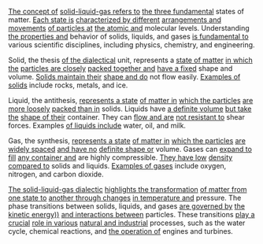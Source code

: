 

[The concept of](2/1/3/2/2/2/2/.Concept) [solid-liquid-gas refers to](3/1/3/3/1/1/1/_Solid-Liquid-Gas) [the three fundamental](1/1/3/1/1/1/1/3/.Fundamental) states of matter. [Each state is](3/2/2/3/_State-Interstate) [characterized by different](3/1/1/1/1/2/2/3/_Homogeneous-Heterogeneous) [arrangements and movements](1/1/3/3/1/1/1/.Arrangement) [of particles at](1/3/1/1/2/2/_Field-Particle) [the atomic and](1/1/3/1/1/1/1/1/.Atomic) molecular levels. Understanding [the properties and](1/1/.Things%20and%20Properties) behavior of solids, liquids, and gases [is fundamental to](1/1/3/1/1/1/1/3/.Fundamental) various scientific disciplines, including physics, chemistry, and engineering.

Solid, the thesis [of the dialectical](1/1/2/1/.Existential%20Dialectics) unit, represents a [state of matter](1/3/2/_Solid-Liquid-Gas) [in which the](3/1/1/2/1/1/3/2/2/1/.Literature) [particles are closely](1/3/1/1/2/2/_Field-Particle) [packed together and](3/1/1/1/1/2/3/3/1/3/.Reassembled%20Structures) [have a fixed](1/2/3/1/1/1/_Fixed-Movable) shape and volume. [Solids maintain their](1/3/2/_Solid-Liquid-Gas) [shape and do](1/2/1/3/3/2/2/.Bend) not flow easily. [Examples of solids](1/3/2/_Solid-Liquid-Gas) include rocks, metals, and ice.

Liquid, the antithesis, [represents a state](3/1/3/3/1/2/2/2/.State) [of matter in](1/3/1/1/2/2/1/_Matter-Forces) [which the particles](1/3/1/1/2/2/_Field-Particle) [are more loosely](1/1/3/2/1/1/3/3/.Regularity) [packed than in](3/1/3/3/2/1/3/2/.Delivery) solids. Liquids have [a definite volume](1/2/1/2/1/3/3/3/3/.Volume) [but take the](1/1/3/3/2/1/1/.Choice) [shape of their](3/1/1/2/3/3/2/1/2/.Square%20Shape) container. They can [flow and are](1/3/1/1/1/1/2/_Flow-Resistance) [not resistant to](3/1/1/1/1/_Thing-Resistence) shear forces. Examples [of liquids include](3/1/3/3/1/1/1/_Solid-Liquid-Gas) water, oil, and milk.

Gas, the synthesis, [represents a state](3/1/3/3/1/2/2/2/.State) [of matter in](1/3/1/1/2/2/1/_Matter-Forces) [which the particles](1/3/1/1/2/2/_Field-Particle) [are widely spaced](1/1/3/2/1/1/1/1/.Uniformity) [and have no](2/1/2/1/2/2/.Despair) [definite shape or](3/1/1/2/3/3/2/1/2/.Square%20Shape) volume. Gases can [expand to fill](1/2/1/2/1/1/.Filled%20Space) [any container and](3/1/1/1/1/1/2/3/3/1/.Container%20Ship) are highly compressible. [They have low](1/3/1/2/3/1/2/1/2/_High-Low) [density compared to](1/2/1/2/1/3/3/3/3/.Volume) solids and liquids. [Examples of gases](1/3/2/_Solid-Liquid-Gas) include oxygen, nitrogen, and carbon dioxide.

[The solid-liquid-gas dialectic](1/3/2/_Solid-Liquid-Gas) [highlights the transformation](3/3/2/2/2/3/2/.Transformation) [of matter from](1/3/1/1/2/2/1/_Matter-Forces) [one state to](3/1/3/3/1/2/2/2/.State) [another through changes](2/2/3/2/3/3/.Change%20and%20Permanence) [in temperature and](1/3/1/2/3/1/3/1/1/.Temperature) pressure. The phase transitions between solids, liquids, and gases [are governed by](2/3/2/2/3/1/.Transition%20of%20Authority) [the kinetic energy))](1/3/1/1/1/2/1/.First%20Law%20(Energy%20Conservation)) [and interactions between](1/3/1/2/1/1/2/3/.Interactions) particles. These transitions [play a crucial](3/1/2/1/1/1/3/.Diamond%20pick) [role in various](2/3/1/1/3/.Responsibilities) [natural and industrial](3/1/1/1/1/2/2/_Man-made-Natural%20Based) processes, such as the water cycle, chemical reactions, and [the operation of](1/1/3/2/3/3/1/.Inverse%20Operations) engines and turbines.